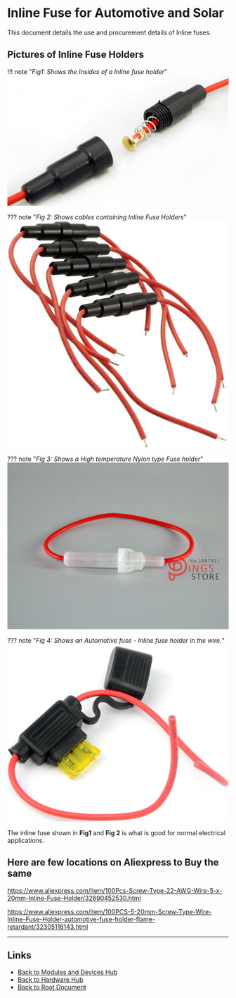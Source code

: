 # Inline Fuse for Automotive and Solar

This document details the use and procurement details of Inline fuses.

## Pictures of Inline Fuse Holders

!!! note "*Fig1: Shows the Insides of a Inline fuse holder*"
    ![Insides of a Inline fuse holder](./inline-fuse/media-ysmzEH.png)

??? note "*Fig 2: Shows cables containing Inline Fuse Holders*"
    ![Shows cables containing Inline Fuse Holders](./inline-fuse/media-jUKDBm.png)

??? note "*Fig 3: Shows a High temperature Nylon type Fuse holder*"
    ![media-iAazkx](./inline-fuse/media-iAazkx.png)

??? note "*Fig 4: Shows an Automotive fuse - Inline fuse holder in the wire.*"
    ![media-VhRGAk](./inline-fuse/media-VhRGAk.png)


The inline fuse shown in **Fig1** and **Fig 2** is what is good for normal electrical applications.

## Here are few locations on Aliexpress to Buy the same

<https://www.aliexpress.com/item/100Pcs-Screw-Type-22-AWG-Wire-5-x-20mm-Inline-Fuse-Holder/32690452530.html>

<https://www.aliexpress.com/item/100PCS-5-20mm-Screw-Type-Wire-Inline-Fuse-Holder-automotive-fuse-holder-flame-retardant/32305116143.html>

----
<!-- Footer Begins Here -->
## Links

- [Back to Modules and Devices Hub](./README.md)
- [Back to Hardware Hub](../README.md)
- [Back to Root Document](../../README.md)
